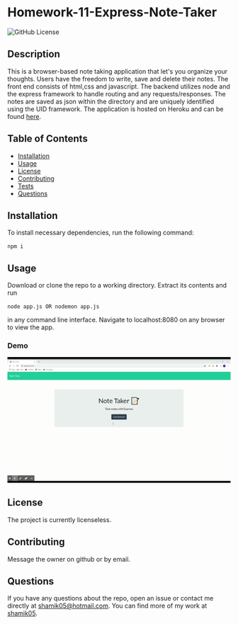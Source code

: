 # Homework-11-Express-Note-Taker
![GitHub License](https://img.shields.io/badge/License-None-blue)
## Description
This is a browser-based note taking application that let's you organize your thoughts. Users have the freedom to write, save and delete their notes. The front end consists of html,css and javascript. The backend utilizes node and the express framework to handle routing and any requests/responses. The notes are saved as json within the directory and are uniquely identified using the UID framework. The application is hosted on Heroku and can be found [here]().
## Table of Contents
* [Installation](#Installation)
* [Usage](#Usage)
* [License](#License)
* [Contributing](#Contributing)
* [Tests](#Tests)
* [Questions](#Questions)
## Installation
To install necessary dependencies, run the following command:
```
npm i
```
## Usage 
Download or clone the repo to a working directory. Extract its contents and run 
```
node app.js OR nodemon app.js
```
in any command line interface. Navigate to localhost:8080 on any browser to view the app.

### Demo
![Demo](demo.gif)

## License 
The project is currently licenseless.
## Contributing
Message the owner on github or by email.
## Questions 
If you have any questions about the repo, open an issue or contact me directly at shamik05@hotmail.com. You can find more of my work at [shamik05](https://github.com/shamik05/).